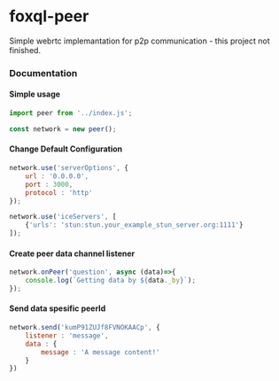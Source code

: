 # foxql-peer
Simple webrtc implemantation for p2p communication - this project not finished.

### Documentation


#### Simple usage
``` javascript 
import peer from '../index.js';

const network = new peer();
```

#### Change Default Configuration

``` javascript
network.use('serverOptions', {
    url : '0.0.0.0',
    port : 3000,
    protocol : 'http'
});

network.use('iceServers', [
    {'urls': 'stun:stun.your_example_stun_server.org:1111'}
]);
```

#### Create peer data channel listener

``` javascript
network.onPeer('question', async (data)=>{
    console.log(`Getting data by ${data._by}`);
});
```

#### Send data spesific peerId

``` javascript
network.send('kumP91ZUJf8FVNOKAACp', {
    listener : 'message',
    data : {
        message : 'A message content!'
    }
})
```


